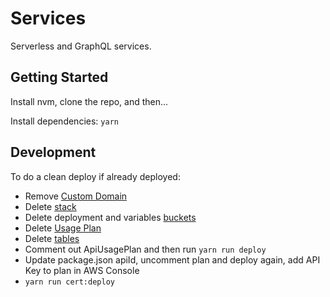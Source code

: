 # Services

Serverless and GraphQL services.

## Getting Started

Install nvm, clone the repo, and then...

Install dependencies: `yarn`  

## Development

To do a clean deploy if already deployed:

- Remove [Custom Domain](https://us-west-2.console.aws.amazon.com/apigateway/home?region=us-west-2#/custom-domain-names)
- Delete [stack](https://us-west-2.console.aws.amazon.com/cloudformation/home?region=us-west-2#/stacks?filter=active)
- Delete deployment and variables [buckets](https://console.aws.amazon.com/s3/home?region=us-west-2)
- Delete [Usage Plan](https://us-west-2.console.aws.amazon.com/apigateway/home?region=us-west-2#/usage-plans/)
- Delete [tables](https://us-west-2.console.aws.amazon.com/dynamodb/home?region=us-west-2)
- Comment out ApiUsagePlan and then run `yarn run deploy`
- Update package.json apiId, uncomment plan and deploy again, add API Key to plan in AWS Console
- `yarn run cert:deploy`
